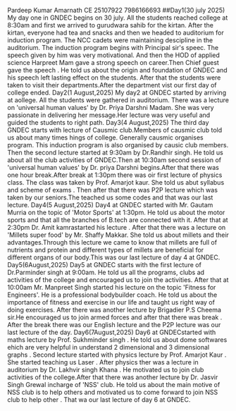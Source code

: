 Pardeep Kumar 
Amarnath
CE
25107922
7986166693
##Day1(30 july 2025)
My day one in GNDEC begins on 30 july. All the students reached college at 8:30am and first we arrived to gurudwara sahib for the kirtan. After the kirtan, everyone had tea and snacks and then we headed to auditorium for induction program. The NCC cadets were maintaining descipline in the auditorium. The induction program begins with Principal sir's speec. The speech given by him was very motivational. And then the HOD of applied science Harpreet Mam gave a strong speech on career.Then Chief guest gave the speech . He told us about the origin and foundation of GNDEC and his speech left lasting effect on the students. After that the students were taken to visit their departments.After the department vist our first day of college ended.
Day2(1 August,2025)
My day2 at GNDEC started by arriving at aollege. All the students were gathered in auditorium. There was a lecture on 'universal human values' by Dr. Priya Darshni Madam. She was very passionate in delivering her message.Her lecture was very useful and guided the students to right path.
Day3(4 August,2025)
The third day GNDEC starts with lecture of Causmic club.Members of causmic club told us about many times hings of college. Generally causmic organises program. This induction program is also organised by causic club members. Then the second lecture started at 9:30am by Dr.Randhir singh. He told us about all the club activities of GNDEC.Then at 10:30am second session of 'universal human values'
by Dr. priya Darshni begins.After that there was one hour break.After break at 1:30pm there was oir first lecture of physics class. The class was taken by Prof. Amarjot kaur. She told us abut syllabus and scheme of exams . Then after that there was P2P lecture which was taken by our seniors.The teached us some codes and that was our last lecture.
Day4(5 August,2025)
Day4 at GNDEC started with Mr. Gautam Murria on the topic of 'Motor Sports' at 1:30pm. He told us about the motor sports and that all the branches of B.tech are connected with it. After that at 2:30pm Dr. Amit kamrastarted his lecture . After that there was a lecture on 'Millets super food'
by Mr. Shaffy Makkar. She told us about millets and their advantages.Through this lecture we came to know that millets are full of nutrients and protein and different types of millets are beneficial for different organs of our body.This was our last lecture of day 4 at GNDEC.
Day5(6August,2025)
Day5 at GNDEC starts with the first lecture of Dr.Parminder singh at 9:00am. He told us all the programs, clubs ad activities of the college and encouraged us to join the activities. After that at 10:00am Mr. Manpreet Singh started his lecture on the topic 'Fitness for Engineers'. He is a professional bodybuilder coach. He told us about the importance of fitness and exercise in our life and taught us right way of doing exercises. After there was another lecture by Brigadier P.S Cheema sir.He encouraged us to join armed forces and after that there was break . After the break there was our English lecture and the P2P lecture was our last lecture of the day.
Day6(7August,2025)
Day6 at GNDECstarted with maths lecture by Prof. Sukhminder singh . He told us about dome softwares ehich are very helpful in understand 2 dimensional and 3 dimensional graphs . Second lecture started with physics lecture by Prof. Amarjot Kaur . She started teaching us Laser . After physics ther was a lecture in auditorium by Dr. Lakhvir singh Khana . He motivated us to join club activities of the college.After that there was another lecture by Dr. Jasvir Singh Grewal incharge of 'NSS' club. He told us about the main motive of NSS club is to help others and motivated us to come forward to join NSS club to help other . That wa our last lecture of day 6 at GNDEC.
